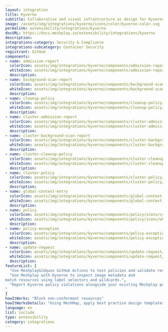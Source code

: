 ```yaml
---
layout: integration
title: Kyverno
subtitle: Collaborative and visual infrastructure as design for Kyverno
image: /assets/img/integrations/kyverno/icons/color/kyverno-color.svg
permalink: extensibility/integrations/kyverno
docURL: https://docs.meshplay.io/extensibility/integrations/kyverno
description: 
integrations-category: Security & Compliance
integrations-subcategory: Container Security
registrant: GitHub
components: 
- name: admission-report
  colorIcon: assets/img/integrations/kyverno/components/admission-report/icons/color/admission-report-color.svg
  whiteIcon: assets/img/integrations/kyverno/components/admission-report/icons/white/admission-report-white.svg
  description: 
- name: background-scan-report
  colorIcon: assets/img/integrations/kyverno/components/background-scan-report/icons/color/background-scan-report-color.svg
  whiteIcon: assets/img/integrations/kyverno/components/background-scan-report/icons/white/background-scan-report-white.svg
  description: 
- name: cleanup-policy
  colorIcon: assets/img/integrations/kyverno/components/cleanup-policy/icons/color/cleanup-policy-color.svg
  whiteIcon: assets/img/integrations/kyverno/components/cleanup-policy/icons/white/cleanup-policy-white.svg
  description: 
- name: cluster-admission-report
  colorIcon: assets/img/integrations/kyverno/components/cluster-admission-report/icons/color/cluster-admission-report-color.svg
  whiteIcon: assets/img/integrations/kyverno/components/cluster-admission-report/icons/white/cluster-admission-report-white.svg
  description: 
- name: cluster-background-scan-report
  colorIcon: assets/img/integrations/kyverno/components/cluster-background-scan-report/icons/color/cluster-background-scan-report-color.svg
  whiteIcon: assets/img/integrations/kyverno/components/cluster-background-scan-report/icons/white/cluster-background-scan-report-white.svg
  description: 
- name: cluster-cleanup-policy
  colorIcon: assets/img/integrations/kyverno/components/cluster-cleanup-policy/icons/color/cluster-cleanup-policy-color.svg
  whiteIcon: assets/img/integrations/kyverno/components/cluster-cleanup-policy/icons/white/cluster-cleanup-policy-white.svg
  description: 
- name: cluster-policy
  colorIcon: assets/img/integrations/kyverno/components/cluster-policy/icons/color/cluster-policy-color.svg
  whiteIcon: assets/img/integrations/kyverno/components/cluster-policy/icons/white/cluster-policy-white.svg
  description: 
- name: global-context-entry
  colorIcon: assets/img/integrations/kyverno/components/global-context-entry/icons/color/global-context-entry-color.svg
  whiteIcon: assets/img/integrations/kyverno/components/global-context-entry/icons/white/global-context-entry-white.svg
  description: 
- name: policy
  colorIcon: assets/img/integrations/kyverno/components/policy/icons/color/policy-color.svg
  whiteIcon: assets/img/integrations/kyverno/components/policy/icons/white/policy-white.svg
  description: 
- name: policy-exception
  colorIcon: assets/img/integrations/kyverno/components/policy-exception/icons/color/policy-exception-color.svg
  whiteIcon: assets/img/integrations/kyverno/components/policy-exception/icons/white/policy-exception-white.svg
  description: 
- name: update-request
  colorIcon: assets/img/integrations/kyverno/components/update-request/icons/color/update-request-color.svg
  whiteIcon: assets/img/integrations/kyverno/components/update-request/icons/white/update-request-white.svg
  description: 
featureList: [
  "Use Meshplay&ldquos GitHub Actions to test policies and validate resources without need for the Kyverno CLI.",
  "Use Meshplay with Kyverno to inspect image metadata and 
match resources using label selectors and wildcards.",
  "Report Kyverno policy violations alongside your existing Meshplay policy reports.
"
]
howItWorks: "Block non-conformant resources"
howItWorksDetails: "Using MeshMap, apply best practice design templates for admission control over non-conformant resources."
language: en
list: include
type: extensibility
category: integrations
---
```


